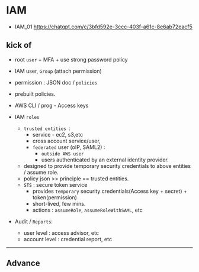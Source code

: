 # IAM
- IAM_01 https://chatgpt.com/c/3bfd592e-3ccc-403f-a61c-8e6ab72eacf5

## kick of
- root `user` + MFA + use strong password policy
- IAM user, `Group` (attach permission)
- permission : JSON doc / `policies`
- prebuilt policies.
- AWS CLI / prog - Access keys
- IAM `roles`
  - `trusted entities `: 
    - service - ec2, s3,etc
    - cross account service/user, 
    - `federated` user (oIP, SAML2) :
      - `outside AWS user`
      - users authenticated by an external identity provider.
  - designed to provide temporary security credentials to above entities / assume role.
  - policy json >> principle ==  trusted entities.
  - `STS` : secure token service
    - provides `temporary` security credentials(Access key + secret) + token(permission)
    - short-lived, few mins.
    - actions : `assumeRole`, `assumeRoleWithSAML`, etc

- Audit / `Reports`:
  - user level : access advisor, etc
  - account level : credential report, etc

---
## Advance